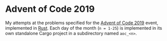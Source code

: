 # Advent of Code 2019

My attempts at the problems specified for the [Advent of Code 2019](https://adventofcode.com/2019) event, implemented in [Rust](https://www.rust-lang.org/). Each day of the month (`n = 1-25`) is implemented in its own standalone Cargo project in a subdirectory named `aoc_<n>`.
